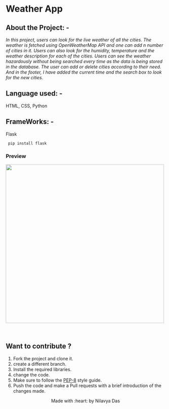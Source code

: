 # Weather App <br>
## About the Project: - 
<p><i>
    In this project, users can look for the live weather of all the cities. The weather is fetched using OpenWeatherMap API and one can add n number of cities in it. Users can also look for the humidity, temperature and the weather description for each of the cities. Users can see the weather hazardously without being searched every time as the data is being stored in the database. The user can add or delete cities according to their need. And in the footer, I have added the current time and the search box to look for the new cities.
  </i>
</p>

## Language used: - 
HTML,
CSS, 
Python

## FrameWorks: -
Flask

``` pip install flask```


### Preview


<p> <img src="https://github.com/nilavya2000/Weather_app/blob/main/assects/Screenshot%20from%202021-07-05%2001-04-48.png" width=500 > <p>

<br>
 
## Want to contribute ?
1. Fork the project and clone it.
2. create a different branch.
3. Install the required libraries.
4. change the code.
5. Make sure to follow the [PEP-8](https://www.python.org/dev/peps/pep-0008/) style guide. 
6. Push the code and make a Pull requests with a brief introduction of the changes made. 

 <p align="center">Made with :heart: by Nilavya Das</p>
